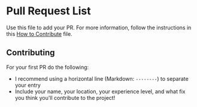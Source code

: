 # Pull Request List
Use this file to add your PR.
For more information, follow the instructions in this [How to Contribute](https://github.com/JacksonBates/pair-frontend/blob/master/CONTRIBUTING.md) file.

## Contributing
For your first PR do the following:
+ I recommend using a horizontal line (Markdown: `--------`) to separate your entry
+ Include your name, your location, your experience level, and what fix you think you'll contribute to the project!
